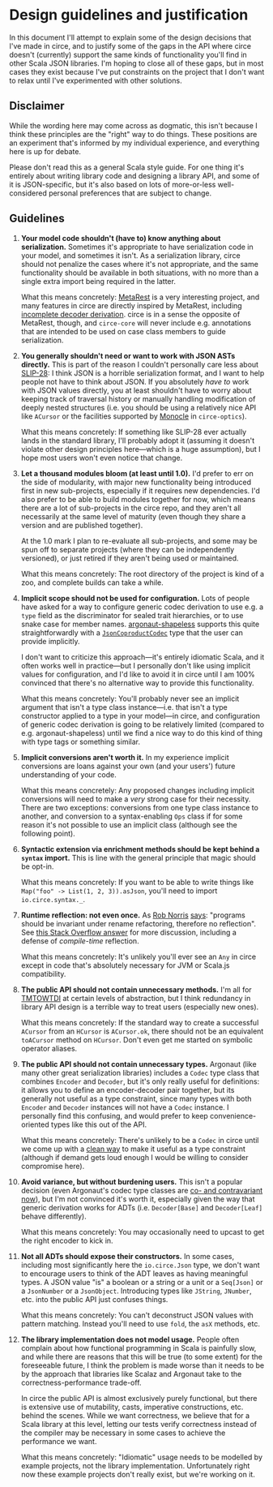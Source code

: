 # Design guidelines and justification

In this document I'll attempt to explain some of the design decisions that I've made in circe, and
to justify some of the gaps in the API where circe doesn't (currently) support the same kinds of
functionality you'll find in other Scala JSON libraries. I'm hoping to close all of these gaps, but
in most cases they exist because I've put constraints on the project that I don't want to relax
until I've experimented with other solutions.

## Disclaimer

While the wording here may come across as dogmatic, this isn't because I think these principles are
the "right" way to do things. These positions are an experiment that's informed by my individual
experience, and everything here is up for debate.

Please don't read this as a general Scala style guide. For one thing it's entirely about writing
library code and designing a library API, and some of it is JSON-specific, but it's also based on
lots of more-or-less well-considered personal preferences that are subject to change.

## Guidelines

1. **Your model code shouldn't (have to) know anything about serialization.**
    Sometimes it's appropriate to have serialization code in your model, and sometimes it isn't. As
    a serialization library, circe should not penalize the cases where it's not appropriate, and the
    same functionality should be available in both situations, with no more than a single extra
    import being required in the latter.

    What this means concretely: [MetaRest][metarest] is a very interesting project, and many
    features in circe are directly inspired by MetaRest, including [incomplete decoder
    derivation][incompletes]. circe is in a sense the opposite of MetaRest, though, and
    `circe-core` will never include e.g. annotations that are intended to be used on case class
    members to guide serialization.

2. **You generally shouldn't need or want to work with JSON ASTs directly.**
    This is part of the reason I couldn't personally care less about [SLIP-28][slip-28]: I think
    JSON is a horrible serialization format, and I want to help people not have to think about JSON.
    If you absolutely _have to_ work with JSON values directly, you at least shouldn't have to worry
    about keeping track of traversal history or manually handling modification of deeply nested
    structures (i.e. you should be using a relatively nice API like `ACursor` or the facilities
    supported by [Monocle][monocle] in `circe-optics`).

    What this means concretely: If something like SLIP-28 ever actually lands in the standard
    library, I'll probably adopt it (assuming it doesn't violate other design principles here—which
    is a huge assumption), but I hope most users won't even notice that change.

3. **Let a thousand modules bloom (at least until 1.0).**
    I'd prefer to err on the side of modularity, with major new functionality being introduced first
    in new sub-projects, especially if it requires new dependencies. I'd also prefer to be able to
    build modules together for now, which means there are a lot of sub-projects in the circe repo,
    and they aren't all necessarily at the same level of maturity (even though they share a version
    and are published together).

    At the 1.0 mark I plan to re-evaluate all sub-projects, and some may be spun off to separate
    projects (where they can be independently versioned), or just retired if they aren't being used
    or maintained.

    What this means concretely: The root directory of the project is kind of a zoo, and complete
    builds can take a while.

4. **Implicit scope should not be used for configuration.**
    Lots of people have asked for a way to configure generic codec derivation to use e.g. a `type`
    field as the discriminator for sealed trait hierarchies, or to use snake case for member names.
    [argonaut-shapeless][argonaut-shapeless] supports this quite straightforwardly with a
    [`JsonCoproductCodec`][argonaut-shapeless-7] type that the user can provide implicitly.

    I don't
    want to criticize this approach—it's entirely idiomatic Scala, and it often works well in
    practice—but I personally don't like using implicit values for configuration, and I'd like to
    avoid it in circe until I am 100% convinced that there's no alternative way to provide this
    functionality.

    What this means concretely: You'll probably never see an implicit argument that isn't a type
    class instance—i.e. that isn't a type constructor applied to a type in your model—in circe, and
    configuration of generic codec derivation is going to be relatively limited (compared to e.g.
    argonaut-shapeless) until we find a nice way to do this kind of thing with type tags or
    something similar.

5. **Implicit conversions aren't worth it.**
    In my experience implicit conversions are loans against your own (and your users') future
    understanding of your code.

    What this means concretely: Any proposed changes including implicit conversions will need to
    make a _very_ strong case for their necessity. There are two exceptions: conversions from one
    type class instance to another, and conversion to a syntax-enabling `Ops` class if for some
    reason it's not possible to use an implicit class (although see the following point).

6. **Syntactic extension via enrichment methods should be kept behind a `syntax` import.**
    This is line with the general principle that magic should be opt-in.

    What this means concretely: If you want to be able to write things like
    `Map("foo" -> List(1, 2, 3)).asJson`, you'll need to import `io.circe.syntax._`.

7. **Runtime reflection: not even once.**
    As [Rob Norris][tpolecat] [says][no-reflection]: "programs should be invariant under rename
    refactoring, therefore no reflection". See [this Stack Overflow answer][on-reflection] for more
    discussion, including a defense of _compile-time_ reflection.

    What this means concretely: It's unlikely you'll ever see an `Any` in circe except in code
    that's absolutely necessary for JVM or Scala.js compatibility.

8. **The public API should not contain unnecessary methods.**
    I'm all for [TMTOWTDI][tmtowtdi] at certain levels of abstraction, but I think redundancy in
    library API design is a terrible way to treat users (especially new ones).

    What this means concretely: If the standard way to create a successful `ACursor` from an
    `HCursor` is `ACursor.ok`, there should not be an equivalent `toACursor` method on `HCursor`.
    Don't even get me started on symbolic operator aliases.

9. **The public API should not contain unnecessary types.**
    Argonaut (like many other great serialization libraries) includes a `Codec` type class that
    combines `Encoder` and `Decoder`, but it's only really useful for definitions: it allows you to
    define an encoder-decoder pair together, but its generally not useful as a type constraint,
    since many types with both `Encoder` and `Decoder` instances will not have a `Codec` instance.
    I personally find this confusing, and would prefer to keep convenience-oriented types like this
    out of the API.

    What this means concretely: There's unlikely to be a `Codec` in circe until we come up with
    a [clean way][circe-codec] to make it useful as a type constraint (although if demand gets loud
    enough I would be willing to consider compromise here).

10. **Avoid variance, but without burdening users.**
    This isn't a popular decision (even Argonaut's codec type classes are [co- and contravariant
    now](argonaut-variance)), but I'm not convinced it's worth it, especially given the way that
    generic derivation works for ADTs (i.e. `Decoder[Base]` and `Decoder[Leaf]` behave differently).

    What this means concretely: You may occasionally need to upcast to get the right encoder to
    kick in.

11. **Not all ADTs should expose their constructors.**
    In some cases, including most significantly here the `io.circe.Json` type, we don't want to
    encourage users to think of the ADT leaves as having meaningful types. A JSON value "is" a
    boolean or a string or a unit or a `Seq[Json]` or a `JsonNumber` or a `JsonObject`. Introducing
    types like `JString`, `JNumber`, etc. into the public API just confuses things.

    What this means concretely: You can't deconstruct JSON values with pattern matching. Instead
    you'll need to use `fold`, the `asX` methods, etc.

12. **The library implementation does not model usage.**
    People often complain about how functional programming in Scala is painfully slow, and while
    there are reasons that this will be true (to some extent) for the foreseeable future, I think
    the problem is made worse than it needs to be by the approach that libraries like Scalaz and
    Argonaut take to the correctness-performance trade-off.

    In circe the public API is almost exclusively purely functional, but there is extensive use of
    mutability, casts, imperative constructions, etc. behind the scenes. While we want correctness,
    we believe that for a Scala library at this level, letting our tests verify correctness instead
    of the compiler may be necessary in some cases to achieve the performance we want.

    What this means concretely: "Idiomatic" usage needs to be modelled by example projects, not
    the library implementation. Unfortunately right now these example projects don't really exist,
    but we're working on it.

[argonaut-shapeless]: https://github.com/alexarchambault/argonaut-shapeless
[argonaut-shapeless-7]: https://github.com/alexarchambault/argonaut-shapeless/pull/7
[argonaut-variance]: https://github.com/argonaut-io/argonaut/blob/28953e2dac90ab9efb2db565491e1948d581aa01/argonaut/src/main/scala/argonaut/DecodeJson.scala#L9
[incompletes]: https://meta.plasm.us/posts/2015/06/21/deriving-incomplete-type-class-instances/
[circe-codec]: https://github.com/travisbrown/circe/issues/133
[metarest]: https://github.com/pathikrit/metarest
[monocle]: https://github.com/julien-truffaut/Monocle
[no-reflection]: https://gitter.im/travisbrown/circe?at=566effd73078c074765121ca
[on-reflection]: http://stackoverflow.com/a/33580411/334519
[slip-28]: https://github.com/scala/slip/pull/28
[tmtowtdi]: https://en.wikipedia.org/wiki/There%27s_more_than_one_way_to_do_it
[tpolecat]: https://twitter.com/tpolecat

